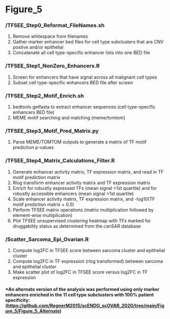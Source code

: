 # Figure_5
### /TFSEE_Step0_Reformat_FileNames.sh
1. Remove whitespace from filenames
1. Gather marker enhancer bed files for cell type subclusters that are CNV postive and/or epithelial
1. Concatenate all cell type-specific enhancer lists into one BED file 
### /TFSEE_Step1_NonZero_Enhancers.R
1. Screen for enhancers that have signal across all malignant cell types 
1. Subset cell type-specific enhancers BED file after screen
### /TFSEE_Step2_Motif_Enrich.sh
1. bedtools getfasta to extract enhancer sequences (cell type-specific enhancers BED file)
1. MEME motif searching and matching (meme/tomtom)
### /TFSEE_Step3_Motif_Pred_Matrix.py
1. Parse MEME/TOMTOM outputs to generate a matrix of TF motif prediction p-values 
### /TFSEE_Step4_Matrix_Calculations_Filter.R
1. Generate enhancer activity matrix, TF expression matrix, and read in TF motif prediction matrix
2. Rlog transform enhancer activity matrix and TF expression matrix
1. Enrich for robustly expressed TFs (mean signal >1st quartile) and for robustly accessible enhancers (mean signal >1st quartile)
1. Scale enhancer activity matrix, TF expression matrix, and -log10(TF motif prediction matrix + 0.5) 
1. Perform TFSEE matrix operations (matrix multiplication followed by element-wise multiplication)
1. Plot TFSEE unsupervised clustering heatmap with TFs marked for druggability status as determined from the canSAR database 
### /Scatter_Sarcoma_Epi_Ovarian.R
1. Compute log2FC in TFSEE score between sarcoma cluster and epithelial cluster 
1. Compute log2FC in TF expression (rlog transformed) between sarcoma and epithelial cluster 
1. Make scatter plot of log2FC in TFSEE score versus log2FC in TF expression 


#### *An alternate version of the analysis was performed using only marker enhancers enriched in the 11 cell type subclusters with 100% patient specificity:(https://github.com/RegnerM2015/scENDO_scOVAR_2020/tree/main/Figure_5/Figure_5_Alternate)
